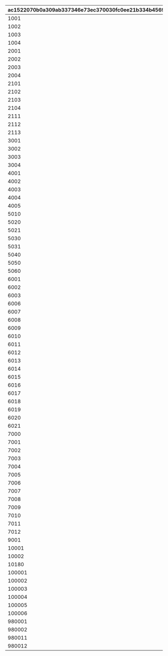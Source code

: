 |ac1522070b0a309ab337346e73ec370030fc0ee21b334b456943497ae8321e3d|2f9ea28bddf1d9e2dc495a9937caf2b38ef0f96b5226cf4e3fb651b2e2651c2f|6eb2c5f9f4973e4c249047303252c863b8c2086293ebbc37810f679607d2b652|67e0e47fb0f524ee57cf76d15ab70386b8ef2dcaf5b0ae2b4c3ba6c4e49295a9|2bb78f91b3a29a8b03e2eb82ed89f33ee5c9f06ce2a81bbaad68fce31118911a|
| --- | --- | --- | --- | --- |
|1001|1|0|1|0|
|1002|1|0|2|0|
|1003|1|0|3|0|
|1004|1|0|4|0|
|2001|2|0|1|0|
|2002|2|0|2|0|
|2003|2|0|3|0|
|2004|2|0|4|0|
|2101|2|0|1|1|
|2102|2|0|2|1|
|2103|2|0|3|1|
|2104|2|0|4|1|
|2111|2|10001|11|2|
|2112|2|10001|12|2|
|2113|2|10001|13|2|
|3001|3|0|1|0|
|3002|3|0|2|0|
|3003|3|0|3|0|
|3004|3|0|4|0|
|4001|4|0|1|0|
|4002|4|0|2|0|
|4003|4|0|3|0|
|4004|4|0|4|0|
|4005|4|0|100|0|
|5010|5|0|10101|1|
|5020|5|1|10201|2|
|5021|5|2|10202|2|
|5030|5|0|10301|3|
|5031|5|1|10301|3|
|5040|5|0|10302|4|
|5050|5|0|10303|5|
|5060|5|0|10304|6|
|6001|6|0|90001|1|
|6002|6|0|90001|2|
|6003|6|1|90001|2|
|6006|6|0|90001|3|
|6007|6|1|91101|3|
|6008|6|2|91201|3|
|6009|6|3|91301|3|
|6010|6|0|90001|4|
|6011|6|1|91101|4|
|6012|6|2|91201|4|
|6013|6|3|91301|4|
|6014|6|0|90001|5|
|6015|6|1|91101|5|
|6016|6|2|91201|5|
|6017|6|3|91301|5|
|6018|6|0|90001|6|
|6019|6|1|91101|6|
|6020|6|2|91201|6|
|6021|6|3|91301|6|
|7000|7|0|90002|0|
|7001|7|1|90002|0|
|7002|7|2|90003|0|
|7003|7|1|90002|2|
|7004|7|2|90003|2|
|7005|7|1|91102|3|
|7006|7|2|91103|3|
|7007|7|1|91102|4|
|7008|7|2|91103|4|
|7009|7|1|91102|5|
|7010|7|2|91103|5|
|7011|7|1|91102|6|
|7012|7|2|91103|6|
|9001|9|0|20101|0|
|10001|10|0|20201|0|
|10002|10|0|20202|1|
|10180|101|0|10501|8|
|100001|100|0|1|1|
|100002|100|0|1|2|
|100003|100|0|2|3|
|100004|100|0|2|4|
|100005|100|0|2|5|
|100006|100|0|2|6|
|980001|101|0|10301|98001|
|980002|101|2|10402|98001|
|980011|101|1|10401|98011|
|980012|101|2|10402|98012|